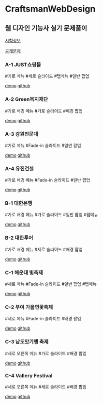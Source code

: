 # CraftsmanWebDesign

## 웹 디자인 기능사 실기 문제풀이

[시험정보](http://www.q-net.or.kr/crf005.do?id=crf00503&jmCd=7798)

[공개문제](http://www.q-net.or.kr/cst006.do?id=cst00602&gSite=Q&gId=&brdId=Q006&code=1204&artlSeq=5199079)

### A-1 JUST쇼핑몰<br>
#가로 메뉴 #세로 슬라이드 #탭메뉴 #일반 팝업

[demo](https://ppotatog.github.io/CraftsmanWebDesign/example01/)
[github](https://github.com/ppotatoG/CraftsmanWebDesign/tree/master/example01)

### A-2 Green복지재단
#가로 배경 메뉴 #가로 슬라이드 #배경 팝업

[demo](https://ppotatog.github.io/CraftsmanWebDesign/example02/)
[github](https://github.com/ppotatoG/CraftsmanWebDesign/tree/master/example02)

### A-3 강원천문대
#가로 메뉴 #Fade-in 슬라이드 #일반 팝업

[demo](https://ppotatog.github.io/CraftsmanWebDesign/example03/)
[github](https://github.com/ppotatoG/CraftsmanWebDesign/tree/master/example03)

### A-4 유진건설
#가로 배경 메뉴 #Fade-in 슬라이드 #일반 팝업

[demo](https://ppotatog.github.io/CraftsmanWebDesign/example04/)
[github](https://github.com/ppotatoG/CraftsmanWebDesign/tree/master/example04)

### B-1 대한은행
#가로 배경 메뉴 #가로 슬라이드 #일반 팝업 #탭메뉴

[demo](https://ppotatog.github.io/CraftsmanWebDesign/example05/)
[github](https://github.com/ppotatoG/CraftsmanWebDesign/tree/master/example05)

### B-2 대한투어
#가로 배경 메뉴 #세로 슬라이드 #배경 팝업

[demo](https://ppotatog.github.io/CraftsmanWebDesign/example06/)
[github](https://github.com/ppotatoG/CraftsmanWebDesign/tree/master/example06)

### C-1 해운대 빛축제
#세로 메뉴 #Fade-in 슬라이드 #일반 팝업 #탭메뉴

[demo](https://ppotatog.github.io/CraftsmanWebDesign/example09/)
[github](https://github.com/ppotatoG/CraftsmanWebDesign/tree/master/example09)

### C-2 부여 가을연꽃축제
#세로 메뉴 #Fade-in 슬라이드 #배경 팝업

[demo](https://ppotatog.github.io/CraftsmanWebDesign/example10/)
[github](https://github.com/ppotatoG/CraftsmanWebDesign/tree/master/example10)


### C-3 남도맛기행 축제
#세로 오른쪽 메뉴 #가로 슬라이드 #배경 팝업

[demo](https://ppotatog.github.io/CraftsmanWebDesign/example11/)
[github](https://github.com/ppotatoG/CraftsmanWebDesign/tree/master/example11)


### C-4 Vallery Festival
#세로 오른쪽 메뉴 #세로 슬라이드 #배경 팝업

[demo](https://ppotatog.github.io/CraftsmanWebDesign/example12/)
[github](https://github.com/ppotatoG/CraftsmanWebDesign/tree/master/example12)
